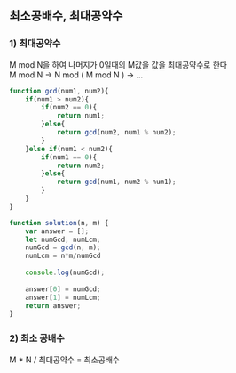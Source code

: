 ## 최소공배수, 최대공약수
### 1) 최대공약수
M mod N을 하여 나머지가 0일때의 M값을 값을 최대공약수로 한다<br/>
M mod N -> N mod ( M mod N ) -> ...
```javascript
function gcd(num1, num2){
    if(num1 > num2){
        if(num2 == 0){
            return num1;
        }else{
            return gcd(num2, num1 % num2);
        }
    }else if(num1 < num2){
        if(num1 == 0){
            return num2;
        }else{
            return gcd(num1, num2 % num1);
        }
    }
}

function solution(n, m) {
    var answer = [];
    let numGcd, numLcm;
    numGcd = gcd(n, m);
    numLcm = n*m/numGcd
    
    console.log(numGcd);
    
    answer[0] = numGcd;
    answer[1] = numLcm;
    return answer;
}

```
### 2) 최소 공배수
M * N / 최대공약수 = 최소공배수
